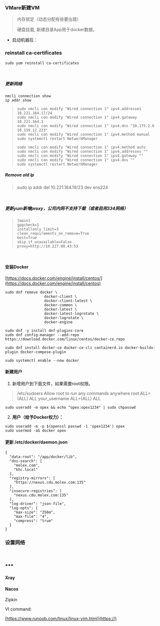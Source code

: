 ### VMare新建VM

> 内存锁定（动态分配有些要出错）
> 
> 硬盘挂载, 新建目录App用于docker数据。

- 启动机器后：

### reinstall ca-certificates

```
sudo yum reinstall ca-certificates
```

<br/>

##### 更新网络

```
nmcli connection show
ip addr show
```

> ```
> sudo nmcli con modify "Wired connection 1" ipv4.addresses 10.221.164.17/24
> sudo nmcli con modify "Wired connection 1" ipv4.gateway 10.221.164.1
> sudo nmcli con modify "Wired connection 1" ipv4.dns "10.175.2.6 10.159.12.223"
> sudo nmcli con modify "Wired connection 1" ipv4.method manual
> sudo systemctl restart NetworkManager
> ```
> 
> ```
> sudo nmcli con modify "Wired connection 1" ipv4.method auto
> sudo nmcli con modify "Wired connection 1" ipv4.addresses ""
> sudo nmcli con modify "Wired connection 1" ipv4.gateway ""
> sudo nmcli con modify "Wired connection 1" ipv4.dns ""
> sudo systemctl restart NetworkManager
> ```

##### Remove old Ip

> sudo ip addr del 10.221.164.19/23 dev ens224

<br/>

##### 更新yum新增proxy，公司内网不支持下载（或者启用334网络）

> ```
> [main]
> gpgcheck=1
> installonly_limit=3
> clean_requirements_on_remove=True
> best=True
> skip_if_unavailable=False
> proxy=http://10.227.80.43:53
> 
> ```

<br/>

#### 安装Docker

[https://docs.docker.com/engine/install/centos/](https://docs.docker.com/engine/install/centos)

```
sudo dnf remove docker \
                  docker-client \
                  docker-client-latest \
                  docker-common \
                  docker-latest \
                  docker-latest-logrotate \
                  docker-logrotate \
                  docker-engine
```

```
sudo dnf -y install dnf-plugins-core
sudo dnf config-manager --add-repo https://download.docker.com/linux/centos/docker-ce.repo
```

```
sudo dnf install docker-ce docker-ce-cli containerd.io docker-buildx-plugin docker-compose-plugin
```

```
sudo systemctl enable --now docker
```

#### 新建用户

1. 新增用户到下面文件，如果需要root权限。

> /etc/sudoers
Allow root to run any commands anywhere
root    ALL=(ALL)       ALL
your_username    ALL=(ALL)       ALL

```
sudo useradd -m opex && echo "opex:opex1234" | sudo chpasswd
```

2. **用户（给予Docker权力）：**

```
sudo useradd -m -p $(openssl passwd -1 'opex1234') opex
sudo usermod -aG docker opex
```

#### 更新 /etc/docker/daemon.json

```
{
  "data-root": "/app/docker/lib",
  "dns-search": [
    "molex.com",
    "khc.local"
  ],
  "registry-mirrors": [
    "https://nexus.cdu.molex.com:135"
  ],
  "insecure-registries": [
    "nexus.cdu.molex.com:135"
  ],
  "log-driver": "json-file",
  "log-opts": {
    "max-size": "256m",
    "max-file": "4",
    "compress": "true"
  }
}

```

### 设置网络

<br/>

### ***

#### Xray

#### Nacos

Zipkin

VI command:

[https://www.runoob.com/linux/linux-vim.html](https://)
